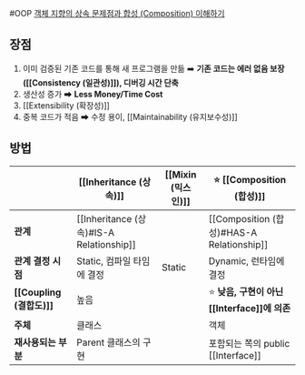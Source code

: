 #OOP
[객체 지향의 상속 문제점과 합성 (Composition) 이해하기](https://inpa.tistory.com/entry/OOP-%F0%9F%92%A0-%EA%B0%9D%EC%B2%B4-%EC%A7%80%ED%96%A5%EC%9D%98-%EC%83%81%EC%86%8D-%EB%AC%B8%EC%A0%9C%EC%A0%90%EA%B3%BC-%ED%95%A9%EC%84%B1Composition-%EC%9D%B4%ED%95%B4%ED%95%98%EA%B8%B0)

## 장점
1. 이미 검증된 기존 코드를 통해 새 프로그램을 만듦 ➡️ **기존 코드는 에러 없음 보장 ([[Consistency (일관성)]]), 디버깅 시간 단축**
2. 생산성 증가 ➡ **Less Money/Time Cost**
3. [[Extensibility (확장성)]]
4. 중복 코드가 적음 ➡ 수정 용이, [[Maintainability (유지보수성)]]

## 방법

|                        | [[Inheritance (상속)]]                       | [[Mixin (믹스인)]] | ⭐ [[Composition (합성)]]                  |
| ---------------------- | ------------------------------------------ | --------------- | --------------------------------------- |
| **관계**                 | [[Inheritance (상속)#IS-A Relationship]]<br> |                 | [[Composition (합성)#HAS-A Relationship]] |
| **관계 결정 시점**           | Static, 컴파일 타임에 결정                         | Static          | Dynamic, 런타임에 결정                        |
| **[[Coupling (결합도)]]** | 높음                                         |                 | ⭐ **낮음, 구현이 아닌 [[Interface]]에 의존**      |
| **주체**                 | 클래스                                        |                 | 객체                                      |
| **재사용되는 부분**           | Parent 클래스의 구현                             |                 | 포함되는 쪽의 public [[Interface]]            |
